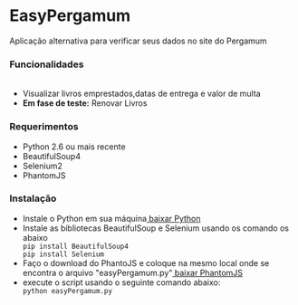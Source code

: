 # EasyPergamum
Aplicação alternativa para verificar seus dados no site do Pergamum

<h3>Funcionalidades</h3>
<ul><br>
  <li>Visualizar livros emprestados,datas de entrega e valor de multa</li>
  <li><b>Em fase de teste:</b> Renovar Livros</li>
</ul>

<h3>Requerimentos</h3>
<ul>
  <li>Python 2.6 ou mais recente</li>
  <li>BeautifulSoup4</li>
  <li>Selenium2</li>
  <li>PhantomJS</li>
</ul>

<h3>Instalação</h3>
<p><ul>
  <li>Instale o Python em sua máquina<a href=https://www.python.org/downloads/> baixar Python</a></li>
  <li>Instale as bibliotecas BeautifulSoup e Selenium usando os comando os abaixo</li>
  <code>pip install BeautifulSoup4</code><br>
  <code>pip install Selenium</code>
  <li>Faço o download do PhantoJS e coloque na mesmo local onde se encontra o arquivo "easyPergamum.py"<a href=http://phantomjs.org/download.html> baixar PhantomJS</a></li>
  <li>execute o script usando o seguinte comando abaixo:</li>
  <code>python easyPergamum.py</code>
</p>

